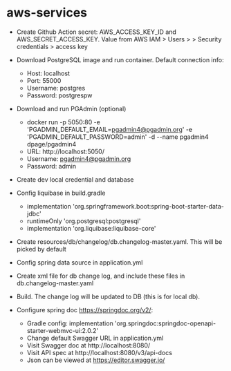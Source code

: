 # aws-services
- Create Github Action secret: AWS_ACCESS_KEY_ID and AWS_SECRET_ACCESS_KEY. Value from AWS IAM > Users > <user> > Security credentials > access key

- Download PostgreSQL image and run container. Default connection info:
    - Host: localhost
    - Port: 55000
    - Username: postgres
    - Password: postgrespw

- Download and run PGAdmin (optional)
  - docker run -p 5050:80 -e 'PGADMIN_DEFAULT_EMAIL=pgadmin4@pgadmin.org' -e 'PGADMIN_DEFAULT_PASSWORD=admin' -d --name pgadmin4 dpage/pgadmin4
  - URL: http://localhost:5050/
  - Username: pgadmin4@pgadmin.org 
  - Password: admin

- Create dev local credential and database
- Config liquibase in build.gradle 
  - implementation 'org.springframework.boot:spring-boot-starter-data-jdbc' 
  - runtimeOnly 'org.postgresql:postgresql'
  - implementation 'org.liquibase:liquibase-core'
- Create resources/db/changelog/db.changelog-master.yaml. This will be picked by default
- Config spring data source in application.yml
- Create xml file for db change log, and include these files in db.changelog-master.yaml
- Build. The change log will be updated to DB (this is for local db).

- Configure spring doc https://springdoc.org/v2/:
  - Gradle config: implementation 'org.springdoc:springdoc-openapi-starter-webmvc-ui:2.0.2'
  - Change default Swagger URL in application.yml
  - Visit Swagger doc at http://localhost:8080/<name in application.yml>
  - Visit API spec at http://localhost:8080/v3/api-docs
  - Json can be viewed at https://editor.swagger.io/
